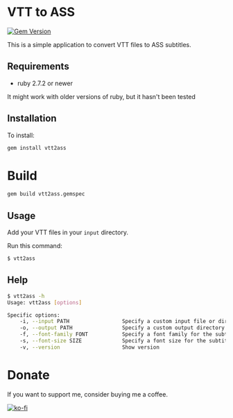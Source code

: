 # VTT to ASS

[![Gem Version](https://badge.fury.io/rb/vtt2ass.svg)](https://badge.fury.io/rb/vtt2ass)

This is a simple application to convert VTT files to ASS subtitles.

## Requirements
- ruby 2.7.2 or newer

It might work with older versions of ruby, but it hasn't been tested

## Installation

To install:
```bash
gem install vtt2ass
```

# Build

```bash
gem build vtt2ass.gemspec
```

## Usage

Add your VTT files in your `input` directory.

Run this command:
```bash
$ vtt2ass
```

## Help

```bash
$ vtt2ass -h
Usage: vtt2ass [options]

Specific options:
    -i, --input PATH                 Specify a custom input file or directory (default: './')
    -o, --output PATH                Specify a custom output directory (default: './')
    -f, --font-family FONT           Specify a font family for the subtitles (default: 'Open Sans Semibold')
    -s, --font-size SIZE             Specify a font size for the subtitles (default: 52)
    -v, --version                    Show version
```

# Donate

If you want to support me, consider buying me a coffee.

[![ko-fi](https://ko-fi.com/img/githubbutton_sm.svg)](https://ko-fi.com/Y8Y136P0E)